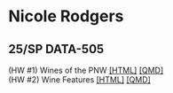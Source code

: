 <!DOCTYPE html>
<html>
<head>
</head>

<body>
<h1>Nicole Rodgers</h1>
<h2>25/SP DATA-505</h2>

(HW #1) Wines of the PNW <a href = "wine_of_pnw.html">[HTML]</a> <a href = "wine_of_pnw.qmd">[QMD]</a> </br>
(HW #2) Wine Features <a href = "wine_features.html">[HTML]</a> <a href = "wine_features.qmd">[QMD]</a>
</body>

</html> 
